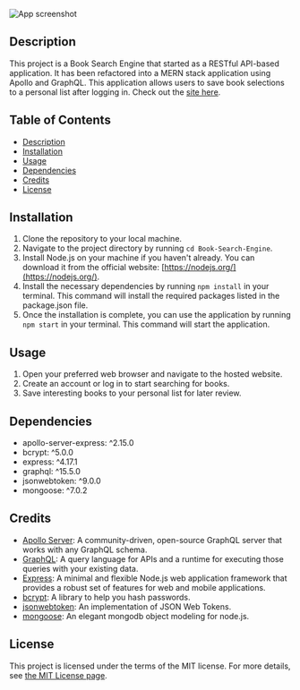 ![App screenshot]()

## Description

This project is a Book Search Engine that started as a RESTful API-based application. It has been refactored into a MERN stack application using Apollo and GraphQL. This application allows users to save book selections to a personal list after logging in. Check out the [site here](https://your-heroku-app.herokuapp.com/).

## Table of Contents
- [Description](#description)
- [Installation](#installation)
- [Usage](#usage)
- [Dependencies](#dependencies)
- [Credits](#credits)
- [License](#license)

## Installation

1. Clone the repository to your local machine.
2. Navigate to the project directory by running `cd Book-Search-Engine`.
3. Install Node.js on your machine if you haven't already. You can download it from the official website: [https://nodejs.org/](https://nodejs.org/).
4. Install the necessary dependencies by running `npm install` in your terminal. This command will install the required packages listed in the package.json file.
5. Once the installation is complete, you can use the application by running `npm start` in your terminal. This command will start the application.

## Usage

1. Open your preferred web browser and navigate to the hosted website.
2. Create an account or log in to start searching for books.
3. Save interesting books to your personal list for later review.

## Dependencies

* apollo-server-express: ^2.15.0
* bcrypt: ^5.0.0
* express: ^4.17.1
* graphql: ^15.5.0
* jsonwebtoken: ^9.0.0
* mongoose: ^7.0.2

## Credits

* [Apollo Server](https://www.apollographql.com/docs/apollo-server/): A community-driven, open-source GraphQL server that works with any GraphQL schema.
* [GraphQL](https://graphql.org/): A query language for APIs and a runtime for executing those queries with your existing data.
* [Express](https://expressjs.com/): A minimal and flexible Node.js web application framework that provides a robust set of features for web and mobile applications.
* [bcrypt](https://www.npmjs.com/package/bcrypt): A library to help you hash passwords.
* [jsonwebtoken](https://www.npmjs.com/package/jsonwebtoken): An implementation of JSON Web Tokens.
* [mongoose](https://mongoosejs.com/): An elegant mongodb object modeling for node.js.

## License

This project is licensed under the terms of the MIT license. For more details, see [the MIT License page](https://opensource.org/licenses/MIT).

